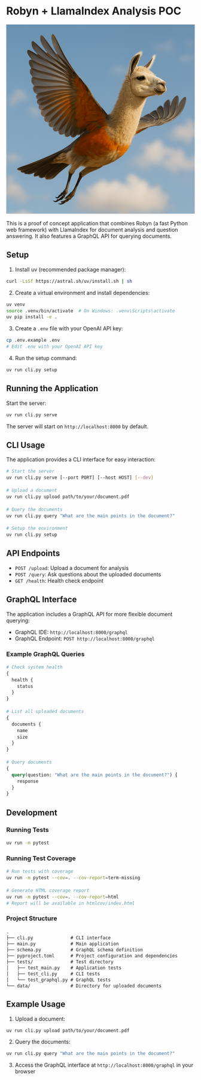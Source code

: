 # Robyn + LlamaIndex Analysis POC

<img src="img/2e94bba9-41ae-4d64-829f-a6c04d771813.png" alt="Robyn + LlamaIndex" width="600">

This is a proof of concept application that combines Robyn (a fast Python web framework) with LlamaIndex for document analysis and question answering. It also features a GraphQL API for querying documents.

## Setup

1. Install uv (recommended package manager):
```bash
curl -LsSf https://astral.sh/uv/install.sh | sh
```

2. Create a virtual environment and install dependencies:
```bash
uv venv
source .venv/bin/activate  # On Windows: .venv\Scripts\activate
uv pip install -e .
```

3. Create a `.env` file with your OpenAI API key:
```bash
cp .env.example .env
# Edit .env with your OpenAI API key
```

4. Run the setup command:
```bash
uv run cli.py setup
```

## Running the Application

Start the server:
```bash
uv run cli.py serve
```

The server will start on `http://localhost:8000` by default.

## CLI Usage

The application provides a CLI interface for easy interaction:

```bash
# Start the server
uv run cli.py serve [--port PORT] [--host HOST] [--dev]

# Upload a document
uv run cli.py upload path/to/your/document.pdf

# Query the documents
uv run cli.py query "What are the main points in the document?"

# Setup the environment
uv run cli.py setup
```

## API Endpoints

- `POST /upload`: Upload a document for analysis
- `POST /query`: Ask questions about the uploaded documents
- `GET /health`: Health check endpoint

## GraphQL Interface

The application includes a GraphQL API for more flexible document querying:

- GraphQL IDE: `http://localhost:8000/graphql`
- GraphQL Endpoint: `POST http://localhost:8000/graphql`

### Example GraphQL Queries

```graphql
# Check system health
{
  health {
    status
  }
}

# List all uploaded documents
{
  documents {
    name
    size
  }
}

# Query documents
{
  query(question: "What are the main points in the document?") {
    response
  }
}
```

## Development

### Running Tests

```bash
uv run -m pytest
```

### Running Test Coverage

```bash
# Run tests with coverage
uv run -m pytest --cov=. --cov-report=term-missing

# Generate HTML coverage report
uv run -m pytest --cov=. --cov-report=html
# Report will be available in htmlcov/index.html
```

### Project Structure

```
.
├── cli.py              # CLI interface
├── main.py             # Main application
├── schema.py           # GraphQL schema definition
├── pyproject.toml      # Project configuration and dependencies
├── tests/              # Test directory
│   ├── test_main.py    # Application tests
│   ├── test_cli.py     # CLI tests
│   └── test_graphql.py # GraphQL tests
└── data/               # Directory for uploaded documents
```

## Example Usage

1. Upload a document:
```bash
uv run cli.py upload path/to/your/document.pdf
```

2. Query the documents:
```bash
uv run cli.py query "What are the main points in the document?"
```

3. Access the GraphQL interface at `http://localhost:8000/graphql` in your browser 